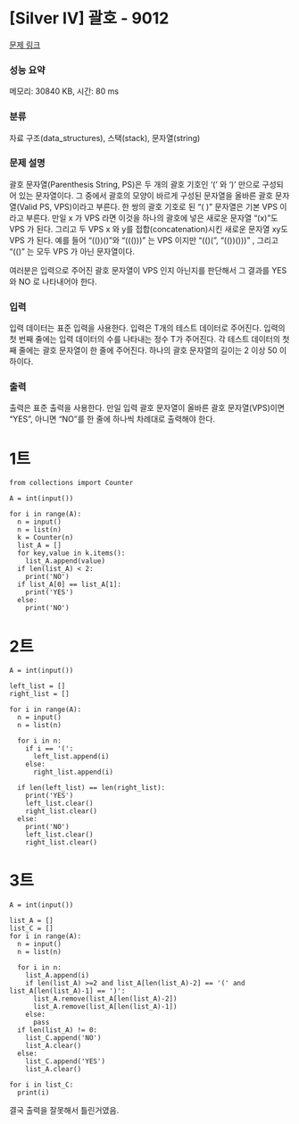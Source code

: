 # [Silver IV] 괄호 - 9012 

[문제 링크](https://www.acmicpc.net/problem/9012) 

### 성능 요약

메모리: 30840 KB, 시간: 80 ms

### 분류

자료 구조(data_structures), 스택(stack), 문자열(string)

### 문제 설명

<p>괄호 문자열(Parenthesis String, PS)은 두 개의 괄호 기호인 ‘(’ 와 ‘)’ 만으로 구성되어 있는 문자열이다. 그 중에서 괄호의 모양이 바르게 구성된 문자열을 올바른 괄호 문자열(Valid PS, VPS)이라고 부른다. 한 쌍의 괄호 기호로 된 “( )” 문자열은 기본 VPS 이라고 부른다. 만일 x 가 VPS 라면 이것을 하나의 괄호에 넣은 새로운 문자열 “(x)”도 VPS 가 된다. 그리고 두 VPS x 와 y를 접합(concatenation)시킨 새로운 문자열 xy도 VPS 가 된다. 예를 들어 “(())()”와 “((()))” 는 VPS 이지만 “(()(”, “(())()))” , 그리고 “(()” 는 모두 VPS 가 아닌 문자열이다. </p>

<p>여러분은 입력으로 주어진 괄호 문자열이 VPS 인지 아닌지를 판단해서 그 결과를 YES 와 NO 로 나타내어야 한다. </p>

### 입력 

 <p>입력 데이터는 표준 입력을 사용한다. 입력은 T개의 테스트 데이터로 주어진다. 입력의 첫 번째 줄에는 입력 데이터의 수를 나타내는 정수 T가 주어진다. 각 테스트 데이터의 첫째 줄에는 괄호 문자열이 한 줄에 주어진다. 하나의 괄호 문자열의 길이는 2 이상 50 이하이다. </p>

### 출력 

 <p>출력은 표준 출력을 사용한다. 만일 입력 괄호 문자열이 올바른 괄호 문자열(VPS)이면 “YES”, 아니면 “NO”를 한 줄에 하나씩 차례대로 출력해야 한다. </p>



# 1트
```
from collections import Counter

A = int(input())

for i in range(A):
  n = input()
  n = list(n)
  k = Counter(n)
  list_A = []
  for key,value in k.items():
    list_A.append(value)
  if len(list_A) < 2:
    print('NO')
  if list_A[0] == list_A[1]:
    print('YES')
  else:
    print('NO')
```
# 2트
```
A = int(input())

left_list = []
right_list = []

for i in range(A):
  n = input()
  n = list(n)

  for i in n:
    if i == '(':
      left_list.append(i)
    else:
      right_list.append(i)

  if len(left_list) == len(right_list):
    print('YES')
    left_list.clear()
    right_list.clear()
  else:
    print('NO')
    left_list.clear()
    right_list.clear()

```
# 3트
```
A = int(input())

list_A = []
list_C = []
for i in range(A):
  n = input()
  n = list(n)

  for i in n:
    list_A.append(i)
    if len(list_A) >=2 and list_A[len(list_A)-2] == '(' and list_A[len(list_A)-1] == ')':
      list_A.remove(list_A[len(list_A)-2])
      list_A.remove(list_A[len(list_A)-1])
    else:
      pass
  if len(list_A) != 0:
    list_C.append('NO')
    list_A.clear()
  else:
    list_C.append('YES')
    list_A.clear()

for i in list_C:
  print(i)
```
결국 출력을 잘못해서 틀린거였음.
